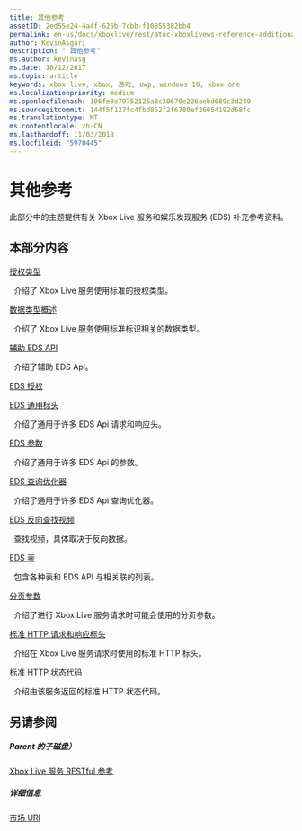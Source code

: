 ```yaml
---
title: 其他参考
assetID: 2ed55e24-4a4f-625b-7cbb-f10855382bb4
permalink: en-us/docs/xboxlive/rest/atoc-xboxlivews-reference-additional.html
author: KevinAsgari
description: " 其他参考"
ms.author: kevinasg
ms.date: 10/12/2017
ms.topic: article
keywords: xbox live, xbox, 游戏, uwp, windows 10, xbox one
ms.localizationpriority: medium
ms.openlocfilehash: 106fe8e79752125a8c30670e226aebd689c3d240
ms.sourcegitcommit: 144f5f127fc4fbd852f2f6780ef26054192d68fc
ms.translationtype: MT
ms.contentlocale: zh-CN
ms.lasthandoff: 11/03/2018
ms.locfileid: "5970445"
---
```

# <a name="additional-reference"></a>其他参考

此部分中的主题提供有关 Xbox Live 服务和娱乐发现服务 (EDS) 补充参考资料。

<a id="ID4EZ"></a>


## <a name="in-this-section"></a>本部分内容

[授权类型](authorizationtypes.md)

&nbsp;&nbsp;介绍了 Xbox Live 服务使用标准的授权类型。

[数据类型概述](datatypeoverview.md)

&nbsp;&nbsp;介绍了 Xbox Live 服务使用标准标识相关的数据类型。

[辅助 EDS API](eds-apis.md)

&nbsp;&nbsp;介绍了辅助 EDS Api。

[EDS 授权](edsauthorization.md)

[EDS 通用标头](edscommonheaders.md)

&nbsp;&nbsp;介绍了通用于许多 EDS Api 请求和响应头。

[EDS 参数](edsparameters.md)

&nbsp;&nbsp;介绍了通用于许多 EDS Api 的参数。

[EDS 查询优化器](edsqueryrefiners.md)

&nbsp;&nbsp;介绍了通用于许多 EDS Api 查询优化器。

[EDS 反向查找视频](edsreverselookup.md)

&nbsp;&nbsp;查找视频，具体取决于反向数据。

[EDS 表](edstables.md)

&nbsp;&nbsp;包含各种表和 EDS API 与相关联的列表。

[分页参数](pagingparameters.md)

&nbsp;&nbsp;介绍了进行 Xbox Live 服务请求时可能会使用的分页参数。

[标准 HTTP 请求和响应标头](httpstandardheaders.md)

&nbsp;&nbsp;介绍在 Xbox Live 服务请求时使用的标准 HTTP 标头。

[标准 HTTP 状态代码](httpstatuscodes.md)

&nbsp;&nbsp;介绍由该服务返回的标准 HTTP 状态代码。

<a id="ID4ECC"></a>


## <a name="see-also"></a>另请参阅

<a id="ID4EEC"></a>


##### <a name="parent"></a>Parent 的子磁盘）

 [Xbox Live 服务 RESTful 参考](../atoc-xboxlivews-reference.md)


<a id="ID4EOC"></a>


##### <a name="further-information"></a>详细信息

 [市场 URI](../uri/marketplace/atoc-reference-marketplace.md)
